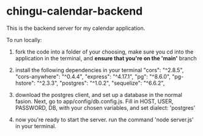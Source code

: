 # chingu-calendar-backend

This is the backend server for my calendar application.

To run locally:
1) fork the code into a folder of your choosing, make sure you cd into the application in the terminal, and **ensure that you're on the 'main'** branch

2) install the following dependencies in your terminal
    "cors": "^2.8.5",
    "cors-anywhere": "^0.4.4",
    "express": "^4.17.1",
    "pg": "^8.6.0",
    "pg-hstore": "^2.3.3",
    "postgres": "^1.0.2",
    "sequelize": "^6.6.2",
    
3) download the postgres client, and set up a database in the normal fasion. Next, go to app/config/db.config.js. Fill in HOST, USER, PASSWORD, DB, with your chosen variables, and set dialect: 'postgres'

4) now you're ready to start the server. run the command 'node server.js' in your terminal.
